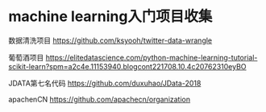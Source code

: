 # machine learning入门项目收集

数据清洗项目
https://github.com/ksyooh/twitter-data-wrangle

葡萄酒项目
https://elitedatascience.com/python-machine-learning-tutorial-scikit-learn?spm=a2c4e.11153940.blogcont221708.10.4c20762310eyBO 

JDATA第七名代码
https://github.com/duxuhao/JData-2018

apachenCN
https://github.com/apachecn/organization
